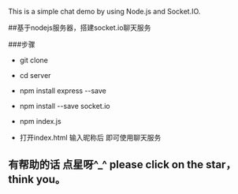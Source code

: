 This is a simple chat demo by using Node.js and Socket.IO.

##基于nodejs服务器，搭建socket.io聊天服务

###步骤

- git clone
- cd server
- npm install express --save
- npm install --save socket.io

- npm index.js

- 打开index.html 输入昵称后  即可使用聊天服务 

## 有帮助的话 点星呀^_^  please click on the star，think you。
